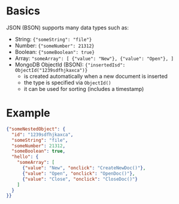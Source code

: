 # Basics

JSON (BSON) supports many data types such as:

- String: `{"someString": "file"}`
- Number: `{"someNumber": 21312}`
- Boolean: `{"someBoolean": true}`
- Array: `"someArray": [ {"value": "New"}, {"value": "Open"}, ]`
- MongoDB ObjectId (BSON): `{"insertedIsd": ObjectId("1239sdfhjkaxca")}`
  - is created automatically when a new document is inserted
  - the type is specified via `ObjectId()`
  - it can be used for sorting (includes a timestamp)

# Example

```JSON
{"someNestedObject": {
  "id": "1239sdfhjkaxca",
  "someString": "file",
  "someNumber": 21312,
  "someBoolean": true,
  "hello": {
    "someArray": [
      {"value": "New", "onclick": "CreateNewDoc()"},
      {"value": "Open", "onclick": "OpenDoc()"},
      {"value": "Close", "onclick": "CloseDoc()"}
    ]
  }
}}
```
